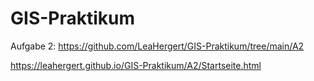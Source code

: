 # GIS-Praktikum

Aufgabe 2: https://github.com/LeaHergert/GIS-Praktikum/tree/main/A2

 https://leahergert.github.io/GIS-Praktikum/A2/Startseite.html

